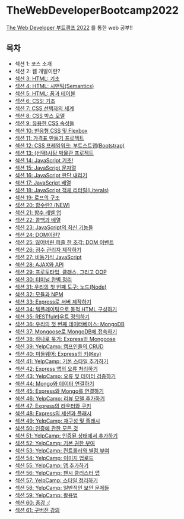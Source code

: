 # TheWebDeveloperBootcamp2022

<a href="https://www.udemy.com/course/the-web-developer-bootcamp-2021-korea/">The Web Developer 부트캠프 2022</a> 를 통한 web 공부!!

## 목차

<ul>
    <li>섹션 1: 코스 소개</li>
    <li>섹션 2: 웹 개발이란?</li>
    <li><a href="https://github.com/songsurl00/TheWebDeveloperBootcamp2022/tree/main/03_HTML_Intro">섹션 3: HTML: 기초</a></li>
    <li><a href="https://github.com/songsurl00/TheWebDeveloperBootcamp2022/tree/main/04_HTML_Semantics">섹션 4: HTML: 시맨틱(Semantics)</li>
    <li><a href="https://github.com/songsurl00/TheWebDeveloperBootcamp2022/tree/main/05_HTML_Form & Table">섹션 5: HTML: 폼과 테이블</li>
    <li><a href="https://github.com/songsurl00/TheWebDeveloperBootcamp2022/tree/main/06_CSS_Intro">섹션 6: CSS: 기초</li>
    <li><a href="https://github.com/songsurl00/TheWebDeveloperBootcamp2022/tree/main/07_CSS_Selectors">섹션 7: CSS 선택자의 세계</li>
    <li><a href="https://github.com/songsurl00/TheWebDeveloperBootcamp2022/tree/main/08_CSS_BoxModel & Units">섹션 8: CSS 박스 모델</li>
    <li><a href="https://github.com/songsurl00/TheWebDeveloperBootcamp2022/tree/main/09_CSS_Other Properties">섹션 9: 유용한 CSS 속성들</li>
    <li><a href="https://github.com/songsurl00/TheWebDeveloperBootcamp2022/tree/main/10_CSS_Flexbox%20%26%20Responsive">섹션 10: 반응형 CSS 및 Flexbox</li>
    <li><a href="https://github.com/songsurl00/TheWebDeveloperBootcamp2022/tree/main/Project/PriceTable">섹션 11: 가격표 만들기 프로젝트</li>
    <li><a href="https://github.com/songsurl00/TheWebDeveloperBootcamp2022/tree/main/12_CSS_Bootstrap">섹션 12: CSS 프레임워크: 부트스트랩(Bootstrap)</li>
    <li><a href="https://github.com/songsurl00/TheWebDeveloperBootcamp2022/tree/main/Project/Museum_Of_Candy">섹션 13: (선택)사탕 박물관 프로젝트</li>
    <li><a href="https://github.com/songsurl00/TheWebDeveloperBootcamp2022/tree/main/14_JS_Basics">섹션 14: JavaScript 기초!</li>
    <li><a href="https://github.com/songsurl00/TheWebDeveloperBootcamp2022/tree/main/15_JS_String">섹션 15: JavaScript 문자열</li>
    <li><a href="https://github.com/songsurl00/TheWebDeveloperBootcamp2022/tree/main/16_JS_Boolean%20Logic">섹션 16: JavaScript 판단 내리기</li>
    <li><a href="https://github.com/songsurl00/TheWebDeveloperBootcamp2022/tree/main/17_JS_Arrays">섹션 17: JavaScript 배열</li>
    <li><a href="https://github.com/songsurl00/TheWebDeveloperBootcamp2022/tree/main/18_JS_Objects">섹션 18: JavaScript 객체 리터럴(Literals)</li>
    <li><a href="https://github.com/songsurl00/TheWebDeveloperBootcamp2022/tree/main/19_JS_Loops">섹션 19: 로프의 구조</li>
    <li><a href="https://github.com/songsurl00/TheWebDeveloperBootcamp2022/tree/main/20_JS_Functions_Intro">섹션 20: 함수란? (NEW)</li>
    <li><a href="https://github.com/songsurl00/TheWebDeveloperBootcamp2022/tree/main/21_JS_More_Functions">섹션 21: 함수 레벨 업</li>
    <li><a href="https://github.com/songsurl00/TheWebDeveloperBootcamp2022/tree/main/22_JS_Callback_Methods">섹션 22: 콜백과 배열</li>
    <li><a href="https://github.com/songsurl00/TheWebDeveloperBootcamp2022/tree/main/23_JS_New_Features">섹션 23: JavaScript의 최신 기능들</li>
    <li><a href="https://github.com/songsurl00/TheWebDeveloperBootcamp2022/tree/main/24_DOM_Intro">섹션 24: DOM이란?</li>
    <li><a href="https://github.com/songsurl00/TheWebDeveloperBootcamp2022/tree/main/25_DOM_Events">섹션 25: 잃어버린 퍼즐 한 조각: DOM 이벤트</li>
    <li><a href="https://github.com/songsurl00/TheWebDeveloperBootcamp2022/tree/main/Project/ScoreKeeper">섹션 26: 점수 관리자 제작하기</a></li>
    <li><a href="https://github.com/songsurl00/TheWebDeveloperBootcamp2022/tree/main/27_JS_Async">섹션 27: 비동기식 JavaScript</a></li>
    <li><a href="https://github.com/songsurl00/TheWebDeveloperBootcamp2022/tree/main/28_JS_AJAX%20%26%20API">섹션 28: AJAX와 API</a></li>
    <li><a href="https://github.com/songsurl00/TheWebDeveloperBootcamp2022/tree/main/29_JS_OOP">섹션 29: 프로토타입, 클래스, 그리고 OOP</a></li>
    <li><a href="https://github.com/songsurl00/TheWebDeveloperBootcamp2022/tree/main/30_Terminal">섹션 30: 터미널 완벽 정리</a></li>
    <li><a href="https://github.com/songsurl00/TheWebDeveloperBootcamp2022/tree/main/31_Node_Intro">섹션 31: 우리의 첫 번째 도구: 노드(Node)</a></li>
    <li><a href="https://github.com/songsurl00/TheWebDeveloperBootcamp2022/tree/main/32_Node_Modules%20%26%20NPM">섹션 32: 모듈과 NPM</a></li>
    <li><a href="https://github.com/songsurl00/TheWebDeveloperBootcamp2022/tree/main/33_Express_Intro/FirstApp">섹션 33: Express로 서버 제작하기</a></li>
    <li><a href="https://github.com/songsurl00/TheWebDeveloperBootcamp2022/tree/main/34_Express_Templating">섹션 34: 템플레이팅으로 동적 HTML 구성하기</a></li>
    <li><a href="https://github.com/songsurl00/TheWebDeveloperBootcamp2022/tree/main/35_Express_RESTful%20Routes">섹션 35: RESTful라우트 정의하기</a></li>
    <li><a href="https://github.com/songsurl00/TheWebDeveloperBootcamp2022/tree/main/36_MongoDB_Intro">섹션 36: 우리의 첫 번째 데이터베이스: MongoDB</a></li>
    <li><a href="https://github.com/songsurl00/TheWebDeveloperBootcamp2022/tree/main/37_Mongoose_Basics">섹션 37: Mongoose로 MongoDB에 접속하기</a></li>
    <li><a href="https://github.com/songsurl00/TheWebDeveloperBootcamp2022/tree/main/38_Mongoose_Express">섹션 38: 하나로 묶기: Express와 Mongoose</a></li>
    <li><a href="https://github.com/songsurl00/TheWebDeveloperBootcamp2022/tree/main/YelpCamp">섹션 39: YelpCamp: 캠프인들의 CRUD</a></li>
    <li><a href="https://github.com/songsurl00/TheWebDeveloperBootcamp2022/tree/main/40_Middleware_Intro">섹션 40: 미들웨어: Express의 키(Key)</a></li>
    <li><a href="">섹션 41: YelpCamp: 기본 스타일 추가하기</a></li>
    <li><a href="">섹션 42: Express 앱의 오류 처리하기</a></li>
    <li><a href="">섹션 43: YelpCamp: 오류 및 데이터 검증하기</a></li>
    <li><a href="">섹션 44: Mongo와 데이터 연결하기</a></li>
    <li><a href="">섹션 45: Express와 Mongo를 연결하기</a></li>
    <li><a href="">섹션 46: YelpCamp: 리뷰 모델 추가하기</a></li>
    <li><a href="">섹션 47: Express의 라우터와 쿠키</a></li>
    <li><a href="">섹션 48: Express의 세션과 플래시</a></li>
    <li><a href="">섹션 49: YelpCamp: 재구성 및 플래시</a></li>
    <li><a href="">섹션 50: 인증에 관한 모든 것</a></li>
    <li><a href="">섹션 51: YelpCamp: 인증된 상태에서 추가하기</a></li>
    <li><a href="">섹션 52: YelpCamp: 기본 권한 부여</a></li>
    <li><a href="">섹션 53: YelpCamp: 컨트롤러와 별점 부여</a></li>
    <li><a href="">섹션 54: YelpCamp: 이미지 업로드</a></li>
    <li><a href="">섹션 55: YelpCamp: 맵 추가하기</a></li>
    <li><a href="">섹션 56: YelpCamp: 팬시 클러스터 맵</a></li>
    <li><a href="">섹션 57: YelpCamp: 스타일 정리하기</a></li>
    <li><a href="">섹션 58: YelpCamp: 일반적인 보안 문제들</a></li>
    <li><a href="">섹션 59: YelpCamp: 활용법</a></li>
    <li><a href="">섹션 60: 종강 :(</a></li>
    <li><a href="">섹션 61: 구버전 강의</a></li>
</ul>
